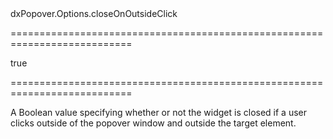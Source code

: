 <!--id-->dxPopover.Options.closeOnOutsideClick<!--/id-->
===========================================================================
<!--default-->true<!--/default-->
===========================================================================

<!--shortDescription-->
A Boolean value specifying whether or not the widget is closed if a user clicks outside of the popover window and outside the target element.


<!--/shortDescription-->

